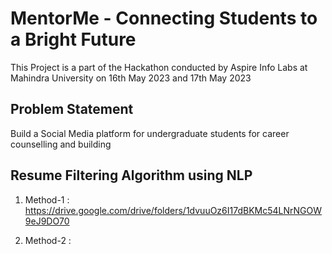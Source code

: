 # MentorMe - Connecting Students to a Bright Future

This Project is a part of the Hackathon conducted by Aspire Info Labs at Mahindra University on 16th May 2023 and 17th May 2023

## Problem Statement

Build a Social Media platform for undergraduate students for career counselling and building

## Resume Filtering Algorithm using NLP

1. Method-1 : https://drive.google.com/drive/folders/1dvuuOz6I17dBKMc54LNrNGOW9eJ9DO70

2. Method-2 : 



